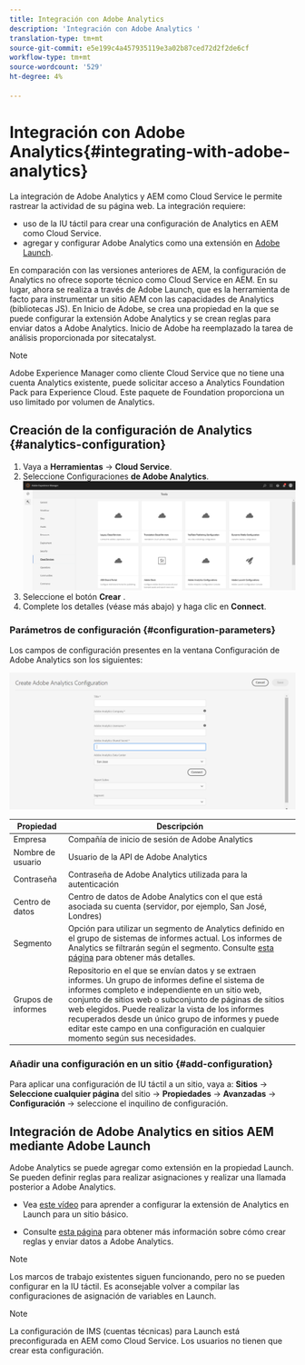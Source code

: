 ```yaml
---
title: Integración con Adobe Analytics
description: 'Integración con Adobe Analytics '
translation-type: tm+mt
source-git-commit: e5e199c4a457935119e3a02b87ced72d2f2de6cf
workflow-type: tm+mt
source-wordcount: '529'
ht-degree: 4%

---
```



# Integración con Adobe Analytics{#integrating-with-adobe-analytics}

La integración de Adobe Analytics y AEM como Cloud Service le permite rastrear la actividad de su página web. La integración requiere:

* uso de la IU táctil para crear una configuración de Analytics en AEM como Cloud Service.
* agregar y configurar Adobe Analytics como una extensión en [Adobe Launch](https://docs.adobe.com/content/help/en/launch/using/intro/get-started/quick-start.html).

En comparación con las versiones anteriores de AEM, la configuración de Analytics no ofrece soporte técnico como Cloud Service en AEM. En su lugar, ahora se realiza a través de Adobe Launch, que es la herramienta de facto para instrumentar un sitio AEM con las capacidades de Analytics (bibliotecas JS). En Inicio de Adobe, se crea una propiedad en la que se puede configurar la extensión Adobe Analytics y se crean reglas para enviar datos a Adobe Analytics. Inicio de Adobe ha reemplazado la tarea de análisis proporcionada por sitecatalyst.

>[!NOTE]
>
>Adobe Experience Manager como cliente Cloud Service que no tiene una cuenta Analytics existente, puede solicitar acceso a Analytics Foundation Pack para Experience Cloud.  Este paquete de Foundation proporciona un uso limitado por volumen de Analytics.

## Creación de la configuración de Analytics {#analytics-configuration}

1. Vaya a **Herramientas** → **Cloud Service**.
2. Seleccione Configuraciones **de Adobe Analytics**.
   ![Ventana](assets/analytics_screen.png "de Analytics WindowAnalytics")
3. Seleccione el botón **Crear** .
4. Complete los detalles (véase más abajo) y haga clic en **Connect**.

### Parámetros de configuración {#configuration-parameters}

Los campos de configuración presentes en la ventana Configuración de Adobe Analytics son los siguientes:

![Parámetros](assets/properties_field.png "de configuración Parámetros de configuración")

| Propiedad | Descripción |
|---|---|
| Empresa | Compañía de inicio de sesión de Adobe Analytics |
| Nombre de usuario | Usuario de la API de Adobe Analytics |
| Contraseña | Contraseña de Adobe Analytics utilizada para la autenticación |
| Centro de datos | Centro de datos de Adobe Analytics con el que está asociada su cuenta (servidor, por ejemplo, San José, Londres) |
| Segmento | Opción para utilizar un segmento de Analytics definido en el grupo de sistemas de informes actual. Los informes de Analytics se filtrarán según el segmento. Consulte [esta página](https://docs.adobe.com/content/help/en/analytics/components/segmentation/seg-overview.html) para obtener más detalles. |
| Grupos de informes | Repositorio en el que se envían datos y se extraen informes. Un grupo de informes define el sistema de informes completo e independiente en un sitio web, conjunto de sitios web o subconjunto de páginas de sitios web elegidos. Puede realizar la vista de los informes recuperados desde un único grupo de informes y puede editar este campo en una configuración en cualquier momento según sus necesidades. |

### Añadir una configuración en un sitio {#add-configuration}

Para aplicar una configuración de IU táctil a un sitio, vaya a: **Sitios** → **Seleccione cualquier página** del sitio → **Propiedades** → **Avanzadas** → **Configuración** → seleccione el inquilino de configuración.

## Integración de Adobe Analytics en sitios AEM mediante Adobe Launch

Adobe Analytics se puede agregar como extensión en la propiedad Launch. Se pueden definir reglas para realizar asignaciones y realizar una llamada posterior a Adobe Analytics.

* Vea [este vídeo](https://docs.adobe.com/content/help/en/analytics-learn/tutorials/implementation/via-adobe-launch/basic-configuration-of-the-analytics-launch-extension.html) para aprender a configurar la extensión de Analytics en Launch para un sitio básico.

* Consulte [esta página](https://docs.adobe.com/content/help/en/core-services-learn/implementing-in-websites-with-launch/implement-solutions/analytics.html) para obtener más información sobre cómo crear reglas y enviar datos a Adobe Analytics.

>[!NOTE]
>
>Los marcos de trabajo existentes siguen funcionando, pero no se pueden configurar en la IU táctil. Es aconsejable volver a compilar las configuraciones de asignación de variables en Launch.

>[!NOTE]
>
>La configuración de IMS (cuentas técnicas) para Launch está preconfigurada en AEM como Cloud Service. Los usuarios no tienen que crear esta configuración.
